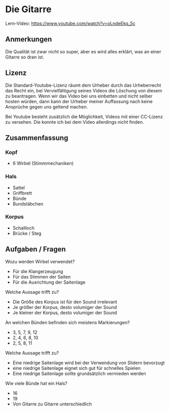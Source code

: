 
# Die Gitarre
Lern-Video:
https://www.youtube.com/watch?v=oLndeEkq_5c

## Anmerkungen
Die Qualität ist zwar nicht so super, aber es wird alles erklärt, was an einer Gitarre so dran ist.

## Lizenz
Die Standard-Youtube-Lizenz räumt dem Urheber durch das Urheberrecht das Recht ein, bei Vervielfältigung seines Videos die Löschung von diesem zu beantragen. Wenn wir das Video bei uns einbetten und nicht selber hosten würden, dann kann der Urheber meiner Auffassung nach keine Ansprüche gegen uns geltend machen.

Bei Youtube besteht zusätzlich die Möglichkeit, Videos mit einer CC-Lizenz zu versehen. Die konnte ich bei dem Video allerdings nicht finden.

## Zusammenfassung
### Kopf
+ 6 Wirbel (Stimmmechaniken)

### Hals
+ Sattel
+ Griffbrett
+ Bünde
+ Bundstäbchen

### Korpus
+ Schallloch
+ Brücke / Steg


## Aufgaben / Fragen
Wozu werden Wirbel verwendet?
+ Für die Klangerzeugung
+ Für das Stimmen der Saiten
+ Für die Ausrichtung der Saitenlage

Welche Aussage trifft zu?
+ Die Größe des Korpus ist für den Sound irrelevant
+ Je größer der Korpus, desto volumiger der Sound
+ Je kleiner der Korpus, desto volumiger der Sound

An welchen Bünden befinden sich meistens Markierungen?
+ 3, 5, 7, 9, 12
+ 2, 4, 6, 8, 10
+ 2, 5, 8, 11

Welche Aussage trifft zu?
+ Eine niedrige Saitenlage wird bei der Verwendung von Slidern bevorzugt
+ eine niedrige Saitenlage eignet sich gut für schnelles Spielen
+ Eine niedrige Saitenlage sollte grundsätzlich vermieden werden

Wie viele Bünde hat ein Hals?
+ 16
+ 19
+ Von Gitarre zu Gitarre unterschiedlich
